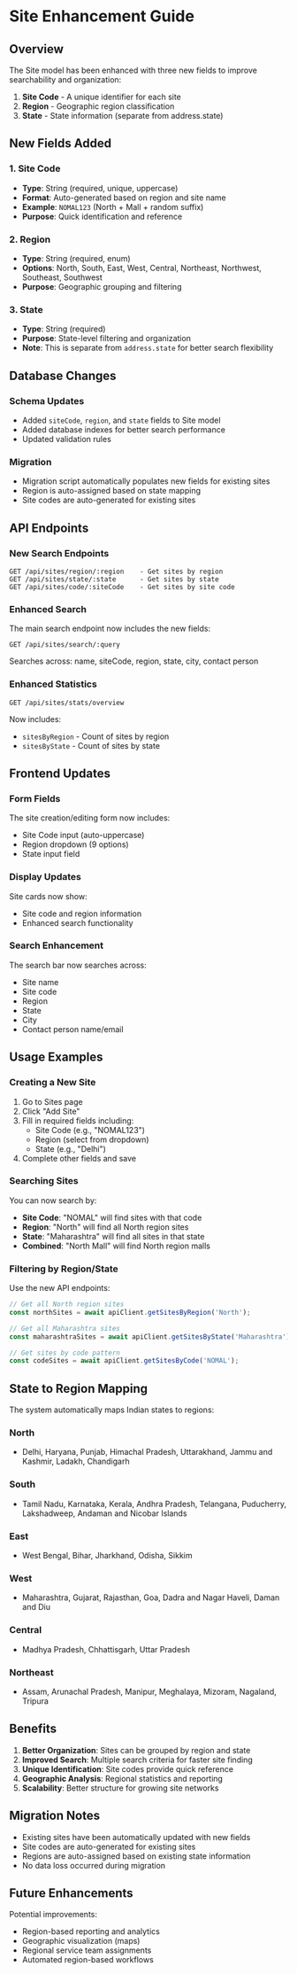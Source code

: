 # Site Enhancement Guide

## Overview
The Site model has been enhanced with three new fields to improve searchability and organization:

1. **Site Code** - A unique identifier for each site
2. **Region** - Geographic region classification
3. **State** - State information (separate from address.state)

## New Fields Added

### 1. Site Code
- **Type**: String (required, unique, uppercase)
- **Format**: Auto-generated based on region and site name
- **Example**: `NOMAL123` (North + Mall + random suffix)
- **Purpose**: Quick identification and reference

### 2. Region
- **Type**: String (required, enum)
- **Options**: North, South, East, West, Central, Northeast, Northwest, Southeast, Southwest
- **Purpose**: Geographic grouping and filtering

### 3. State
- **Type**: String (required)
- **Purpose**: State-level filtering and organization
- **Note**: This is separate from `address.state` for better search flexibility

## Database Changes

### Schema Updates
- Added `siteCode`, `region`, and `state` fields to Site model
- Added database indexes for better search performance
- Updated validation rules

### Migration
- Migration script automatically populates new fields for existing sites
- Region is auto-assigned based on state mapping
- Site codes are auto-generated for existing sites

## API Endpoints

### New Search Endpoints
```
GET /api/sites/region/:region    - Get sites by region
GET /api/sites/state/:state      - Get sites by state  
GET /api/sites/code/:siteCode    - Get sites by site code
```

### Enhanced Search
The main search endpoint now includes the new fields:
```
GET /api/sites/search/:query
```
Searches across: name, siteCode, region, state, city, contact person

### Enhanced Statistics
```
GET /api/sites/stats/overview
```
Now includes:
- `sitesByRegion` - Count of sites by region
- `sitesByState` - Count of sites by state

## Frontend Updates

### Form Fields
The site creation/editing form now includes:
- Site Code input (auto-uppercase)
- Region dropdown (9 options)
- State input field

### Display Updates
Site cards now show:
- Site code and region information
- Enhanced search functionality

### Search Enhancement
The search bar now searches across:
- Site name
- Site code
- Region
- State
- City
- Contact person name/email

## Usage Examples

### Creating a New Site
1. Go to Sites page
2. Click "Add Site"
3. Fill in required fields including:
   - Site Code (e.g., "NOMAL123")
   - Region (select from dropdown)
   - State (e.g., "Delhi")
4. Complete other fields and save

### Searching Sites
You can now search by:
- **Site Code**: "NOMAL" will find sites with that code
- **Region**: "North" will find all North region sites
- **State**: "Maharashtra" will find all sites in that state
- **Combined**: "North Mall" will find North region malls

### Filtering by Region/State
Use the new API endpoints:
```javascript
// Get all North region sites
const northSites = await apiClient.getSitesByRegion('North');

// Get all Maharashtra sites
const maharashtraSites = await apiClient.getSitesByState('Maharashtra');

// Get sites by code pattern
const codeSites = await apiClient.getSitesByCode('NOMAL');
```

## State to Region Mapping

The system automatically maps Indian states to regions:

### North
- Delhi, Haryana, Punjab, Himachal Pradesh, Uttarakhand, Jammu and Kashmir, Ladakh, Chandigarh

### South
- Tamil Nadu, Karnataka, Kerala, Andhra Pradesh, Telangana, Puducherry, Lakshadweep, Andaman and Nicobar Islands

### East
- West Bengal, Bihar, Jharkhand, Odisha, Sikkim

### West
- Maharashtra, Gujarat, Rajasthan, Goa, Dadra and Nagar Haveli, Daman and Diu

### Central
- Madhya Pradesh, Chhattisgarh, Uttar Pradesh

### Northeast
- Assam, Arunachal Pradesh, Manipur, Meghalaya, Mizoram, Nagaland, Tripura

## Benefits

1. **Better Organization**: Sites can be grouped by region and state
2. **Improved Search**: Multiple search criteria for faster site finding
3. **Unique Identification**: Site codes provide quick reference
4. **Geographic Analysis**: Regional statistics and reporting
5. **Scalability**: Better structure for growing site networks

## Migration Notes

- Existing sites have been automatically updated with new fields
- Site codes are auto-generated for existing sites
- Regions are auto-assigned based on existing state information
- No data loss occurred during migration

## Future Enhancements

Potential improvements:
- Region-based reporting and analytics
- Geographic visualization (maps)
- Regional service team assignments
- Automated region-based workflows





